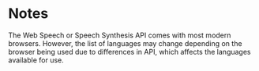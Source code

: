 # Notes

The Web Speech or Speech Synthesis API comes with most modern browsers. However, the list of languages may change depending on the browser being used due to differences in API, which affects the languages available for use.
